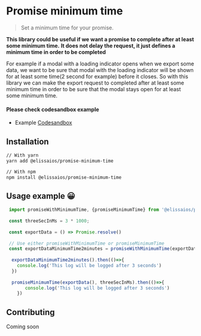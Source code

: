 # Promise minimum time

> Set a minimum time for your promise. 

**This library could be useful if we want a promise to complete after at least some minimum time.**
**It does not delay the request, it just defines a minimum time in order to be completed**


For example if a modal with a loading indicator opens when we export some data, we want to be sure 
that modal with the loading indicator will be shown for at least some time(2 second for example)
before it closes. So with this library we can make the export request to completed after at least some
minimum time in order to be sure that the modal stays open for at least some minimum time.
  

#### Please check codesandbox example
- Example [Codesandbox](https://codesandbox.io/s/silent-cherry-f9i07?fontsize=14)

## Installation

```sh
// With yarn
yarn add @elissaios/promise-minimum-time

// With npm
npm install @elissaios/promise-minimum-time
```

## Usage example 😀 
```javascript
 import promiseWithMinimumTime, {promiseMinimumTime} from '@elissaios/promise-minimum-time'
 
 const threeSecInMs = 3 * 1000;
 
 const exportData = () => Promise.resolve()
 
 // Use either promiseWithMinimumTime or promiseMinimumTime
 const exportDataMinimumTime2minutes = promiseWithMinimumTime(exportData, threeSecInMs)
  
  exportDataMinimumTime2minutes().then(()=>{
    console.log('This log will be logged after 3 seconds')
  })
  
  promiseMinimumTime(exportData(), threeSecInMs).then(()=>{
       console.log('This log will be logged after 3 seconds')
    })
```

## Contributing

Coming soon

